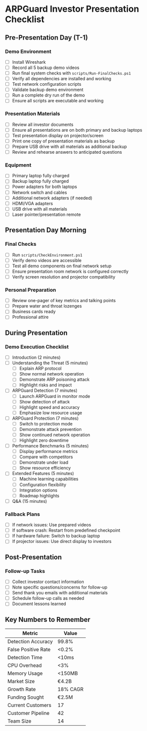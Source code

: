 # ARPGuard Investor Presentation Checklist

## Pre-Presentation Day (T-1)

### Demo Environment
- [ ] Install Wireshark
- [ ] Record all 5 backup demo videos
- [ ] Run final system checks with `scripts/Run-FinalChecks.ps1`
- [ ] Verify all dependencies are installed and working
- [ ] Test network configuration scripts
- [ ] Validate backup demo environment
- [ ] Run a complete dry run of the demo
- [ ] Ensure all scripts are executable and working

### Presentation Materials
- [ ] Review all investor documents
- [ ] Ensure all presentations are on both primary and backup laptops
- [ ] Test presentation display on projector/screen
- [ ] Print one copy of presentation materials as backup
- [ ] Prepare USB drive with all materials as additional backup
- [ ] Review and rehearse answers to anticipated questions

### Equipment
- [ ] Primary laptop fully charged
- [ ] Backup laptop fully charged
- [ ] Power adapters for both laptops
- [ ] Network switch and cables
- [ ] Additional network adapters (if needed)
- [ ] HDMI/VGA adapters
- [ ] USB drive with all materials
- [ ] Laser pointer/presentation remote

## Presentation Day Morning

### Final Checks
- [ ] Run `scripts/CheckEnvironment.ps1`
- [ ] Verify demo videos are accessible
- [ ] Test all demo components on final network setup
- [ ] Ensure presentation room network is configured correctly
- [ ] Verify screen resolution and projector compatibility

### Personal Preparation
- [ ] Review one-pager of key metrics and talking points
- [ ] Prepare water and throat lozenges
- [ ] Business cards ready
- [ ] Professional attire

## During Presentation

### Demo Execution Checklist
- [ ] Introduction (2 minutes)
- [ ] Understanding the Threat (5 minutes)
  - [ ] Explain ARP protocol
  - [ ] Show normal network operation
  - [ ] Demonstrate ARP poisoning attack
  - [ ] Highlight risks and impact

- [ ] ARPGuard Detection (7 minutes)
  - [ ] Launch ARPGuard in monitor mode
  - [ ] Show detection of attack
  - [ ] Highlight speed and accuracy
  - [ ] Emphasize low resource usage

- [ ] ARPGuard Protection (7 minutes)
  - [ ] Switch to protection mode
  - [ ] Demonstrate attack prevention
  - [ ] Show continued network operation
  - [ ] Highlight zero downtime

- [ ] Performance Benchmarks (5 minutes)
  - [ ] Display performance metrics
  - [ ] Compare with competitors
  - [ ] Demonstrate under load
  - [ ] Show resource efficiency

- [ ] Extended Features (5 minutes)
  - [ ] Machine learning capabilities
  - [ ] Configuration flexibility
  - [ ] Integration options
  - [ ] Roadmap highlights

- [ ] Q&A (15 minutes)

### Fallback Plans
- [ ] If network issues: Use prepared videos
- [ ] If software crash: Restart from predefined checkpoint
- [ ] If hardware failure: Switch to backup laptop
- [ ] If projector issues: Use direct display to investors

## Post-Presentation

### Follow-up Tasks
- [ ] Collect investor contact information
- [ ] Note specific questions/concerns for follow-up
- [ ] Send thank you emails with additional materials
- [ ] Schedule follow-up calls as needed
- [ ] Document lessons learned

## Key Numbers to Remember

| Metric | Value |
|--------|-------|
| Detection Accuracy | 99.8% |
| False Positive Rate | <0.2% |
| Detection Time | <10ms |
| CPU Overhead | <3% |
| Memory Usage | <150MB |
| Market Size | €4.2B |
| Growth Rate | 18% CAGR |
| Funding Sought | €2.5M |
| Current Customers | 17 |
| Customer Pipeline | 42 |
| Team Size | 14 | 